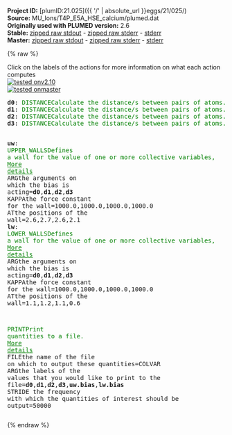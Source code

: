 **Project ID:** [plumID:21.025]({{ '/' | absolute_url }}eggs/21/025/)  
**Source:** MU_Ions/T4P_E5A_HSE_calcium/plumed.dat  
**Originally used with PLUMED version:** 2.6  
**Stable:** [zipped raw stdout](plumed.dat.plumed.stdout.txt.zip) - [zipped raw stderr](plumed.dat.plumed.stderr.txt.zip) - [stderr](plumed.dat.plumed.stderr)  
**Master:** [zipped raw stdout](plumed.dat.plumed_master.stdout.txt.zip) - [zipped raw stderr](plumed.dat.plumed_master.stderr.txt.zip) - [stderr](plumed.dat.plumed_master.stderr)  

{% raw %}
<div class="plumedpreheader">
<div class="headerInfo" id="value_details_data/MU_Ions/T4P_E5A_HSE_calcium/plumed.dat"> Click on the labels of the actions for more information on what each action computes </div>
<div class="containerBadge">
<div class="headerBadge"><a href="plumed.dat.plumed.stderr"><img src="https://img.shields.io/badge/v2.10-passing-green.svg" alt="tested onv2.10" /></a></div>
<div class="headerBadge"><a href="plumed.dat.plumed_master.stderr"><img src="https://img.shields.io/badge/master-passing-green.svg" alt="tested onmaster" /></a></div>
</div>
</div>
<pre class="plumedlisting">
<b name="data/MU_Ions/T4P_E5A_HSE_calcium/plumed.datd0" onclick='showPath("data/MU_Ions/T4P_E5A_HSE_calcium/plumed.dat","data/MU_Ions/T4P_E5A_HSE_calcium/plumed.datd0","data/MU_Ions/T4P_E5A_HSE_calcium/plumed.datd0","brown")'>d0</b>: <span class="plumedtooltip" style="color:green">DISTANCE<span class="right">Calculate the distance/s between pairs of atoms. <a href="https://www.plumed.org/doc-master/user-doc/html/DISTANCE" style="color:green">More details</a><i></i></span></span> <span class="plumedtooltip">ATOMS<span class="right">the pair of atom that we are calculating the distance between<i></i></span></span>=722,2875
<span style="display:none;" id="data/MU_Ions/T4P_E5A_HSE_calcium/plumed.datd0">The DISTANCE action with label <b>d0</b> calculates the following quantities:<table  align="center" frame="void" width="95%" cellpadding="5%"><tr><td width="5%"><b> Quantity </b>  </td><td><b> Description </b> </td></tr><tr><td width="5%">d0.value</td><td>the DISTANCE between this pair of atoms</td></tr></table></span><b name="data/MU_Ions/T4P_E5A_HSE_calcium/plumed.datd1" onclick='showPath("data/MU_Ions/T4P_E5A_HSE_calcium/plumed.dat","data/MU_Ions/T4P_E5A_HSE_calcium/plumed.datd1","data/MU_Ions/T4P_E5A_HSE_calcium/plumed.datd1","brown")'>d1</b>: <span class="plumedtooltip" style="color:green">DISTANCE<span class="right">Calculate the distance/s between pairs of atoms. <a href="https://www.plumed.org/doc-master/user-doc/html/DISTANCE" style="color:green">More details</a><i></i></span></span> <span class="plumedtooltip">ATOMS<span class="right">the pair of atom that we are calculating the distance between<i></i></span></span>=2781,4934
<span style="display:none;" id="data/MU_Ions/T4P_E5A_HSE_calcium/plumed.datd1">The DISTANCE action with label <b>d1</b> calculates the following quantities:<table  align="center" frame="void" width="95%" cellpadding="5%"><tr><td width="5%"><b> Quantity </b>  </td><td><b> Description </b> </td></tr><tr><td width="5%">d1.value</td><td>the DISTANCE between this pair of atoms</td></tr></table></span><b name="data/MU_Ions/T4P_E5A_HSE_calcium/plumed.datd2" onclick='showPath("data/MU_Ions/T4P_E5A_HSE_calcium/plumed.dat","data/MU_Ions/T4P_E5A_HSE_calcium/plumed.datd2","data/MU_Ions/T4P_E5A_HSE_calcium/plumed.datd2","brown")'>d2</b>: <span class="plumedtooltip" style="color:green">DISTANCE<span class="right">Calculate the distance/s between pairs of atoms. <a href="https://www.plumed.org/doc-master/user-doc/html/DISTANCE" style="color:green">More details</a><i></i></span></span> <span class="plumedtooltip">ATOMS<span class="right">the pair of atom that we are calculating the distance between<i></i></span></span>=4840,6993
<span style="display:none;" id="data/MU_Ions/T4P_E5A_HSE_calcium/plumed.datd2">The DISTANCE action with label <b>d2</b> calculates the following quantities:<table  align="center" frame="void" width="95%" cellpadding="5%"><tr><td width="5%"><b> Quantity </b>  </td><td><b> Description </b> </td></tr><tr><td width="5%">d2.value</td><td>the DISTANCE between this pair of atoms</td></tr></table></span><b name="data/MU_Ions/T4P_E5A_HSE_calcium/plumed.datd3" onclick='showPath("data/MU_Ions/T4P_E5A_HSE_calcium/plumed.dat","data/MU_Ions/T4P_E5A_HSE_calcium/plumed.datd3","data/MU_Ions/T4P_E5A_HSE_calcium/plumed.datd3","brown")'>d3</b>: <span class="plumedtooltip" style="color:green">DISTANCE<span class="right">Calculate the distance/s between pairs of atoms. <a href="https://www.plumed.org/doc-master/user-doc/html/DISTANCE" style="color:green">More details</a><i></i></span></span> <span class="plumedtooltip">ATOMS<span class="right">the pair of atom that we are calculating the distance between<i></i></span></span>=6954,473

<span style="display:none;" id="data/MU_Ions/T4P_E5A_HSE_calcium/plumed.datd3">The DISTANCE action with label <b>d3</b> calculates the following quantities:<table  align="center" frame="void" width="95%" cellpadding="5%"><tr><td width="5%"><b> Quantity </b>  </td><td><b> Description </b> </td></tr><tr><td width="5%">d3.value</td><td>the DISTANCE between this pair of atoms</td></tr></table></span><b name="data/MU_Ions/T4P_E5A_HSE_calcium/plumed.datuw" onclick='showPath("data/MU_Ions/T4P_E5A_HSE_calcium/plumed.dat","data/MU_Ions/T4P_E5A_HSE_calcium/plumed.datuw","data/MU_Ions/T4P_E5A_HSE_calcium/plumed.datuw","brown")'>uw</b>: <span class="plumedtooltip" style="color:green">UPPER_WALLS<span class="right">Defines a wall for the value of one or more collective variables, <a href="https://www.plumed.org/doc-master/user-doc/html/UPPER_WALLS" style="color:green">More details</a><i></i></span></span> <span class="plumedtooltip">ARG<span class="right">the arguments on which the bias is acting<i></i></span></span>=<b name="data/MU_Ions/T4P_E5A_HSE_calcium/plumed.datd0">d0</b>,<b name="data/MU_Ions/T4P_E5A_HSE_calcium/plumed.datd1">d1</b>,<b name="data/MU_Ions/T4P_E5A_HSE_calcium/plumed.datd2">d2</b>,<b name="data/MU_Ions/T4P_E5A_HSE_calcium/plumed.datd3">d3</b> <span class="plumedtooltip">KAPPA<span class="right">the force constant for the wall<i></i></span></span>=1000.0,1000.0,1000.0,1000.0 <span class="plumedtooltip">AT<span class="right">the positions of the wall<i></i></span></span>=2.6,2.7,2.6,2.1
<span style="display:none;" id="data/MU_Ions/T4P_E5A_HSE_calcium/plumed.datuw">The UPPER_WALLS action with label <b>uw</b> calculates the following quantities:<table  align="center" frame="void" width="95%" cellpadding="5%"><tr><td width="5%"><b> Quantity </b>  </td><td><b> Description </b> </td></tr><tr><td width="5%">uw.bias</td><td>the instantaneous value of the bias potential</td></tr><tr><td width="5%">uw.force2</td><td>the instantaneous value of the squared force due to this bias potential</td></tr></table></span><b name="data/MU_Ions/T4P_E5A_HSE_calcium/plumed.datlw" onclick='showPath("data/MU_Ions/T4P_E5A_HSE_calcium/plumed.dat","data/MU_Ions/T4P_E5A_HSE_calcium/plumed.datlw","data/MU_Ions/T4P_E5A_HSE_calcium/plumed.datlw","brown")'>lw</b>: <span class="plumedtooltip" style="color:green">LOWER_WALLS<span class="right">Defines a wall for the value of one or more collective variables, <a href="https://www.plumed.org/doc-master/user-doc/html/LOWER_WALLS" style="color:green">More details</a><i></i></span></span> <span class="plumedtooltip">ARG<span class="right">the arguments on which the bias is acting<i></i></span></span>=<b name="data/MU_Ions/T4P_E5A_HSE_calcium/plumed.datd0">d0</b>,<b name="data/MU_Ions/T4P_E5A_HSE_calcium/plumed.datd1">d1</b>,<b name="data/MU_Ions/T4P_E5A_HSE_calcium/plumed.datd2">d2</b>,<b name="data/MU_Ions/T4P_E5A_HSE_calcium/plumed.datd3">d3</b> <span class="plumedtooltip">KAPPA<span class="right">the force constant for the wall<i></i></span></span>=1000.0,1000.0,1000.0,1000.0 <span class="plumedtooltip">AT<span class="right">the positions of the wall<i></i></span></span>=1.1,1.2,1.1,0.6

<span style="display:none;" id="data/MU_Ions/T4P_E5A_HSE_calcium/plumed.datlw">The LOWER_WALLS action with label <b>lw</b> calculates the following quantities:<table  align="center" frame="void" width="95%" cellpadding="5%"><tr><td width="5%"><b> Quantity </b>  </td><td><b> Description </b> </td></tr><tr><td width="5%">lw.bias</td><td>the instantaneous value of the bias potential</td></tr><tr><td width="5%">lw.force2</td><td>the instantaneous value of the squared force due to this bias potential</td></tr></table></span><span class="plumedtooltip" style="color:green">PRINT<span class="right">Print quantities to a file. <a href="https://www.plumed.org/doc-master/user-doc/html/PRINT" style="color:green">More details</a><i></i></span></span> <span class="plumedtooltip">FILE<span class="right">the name of the file on which to output these quantities<i></i></span></span>=COLVAR <span class="plumedtooltip">ARG<span class="right">the labels of the values that you would like to print to the file<i></i></span></span>=<b name="data/MU_Ions/T4P_E5A_HSE_calcium/plumed.datd0">d0</b>,<b name="data/MU_Ions/T4P_E5A_HSE_calcium/plumed.datd1">d1</b>,<b name="data/MU_Ions/T4P_E5A_HSE_calcium/plumed.datd2">d2</b>,<b name="data/MU_Ions/T4P_E5A_HSE_calcium/plumed.datd3">d3</b>,<b name="data/MU_Ions/T4P_E5A_HSE_calcium/plumed.datuw">uw.bias</b>,<b name="data/MU_Ions/T4P_E5A_HSE_calcium/plumed.datlw">lw.bias</b> <span class="plumedtooltip">STRIDE<span class="right"> the frequency with which the quantities of interest should be output<i></i></span></span>=50000
</pre>
{% endraw %}
